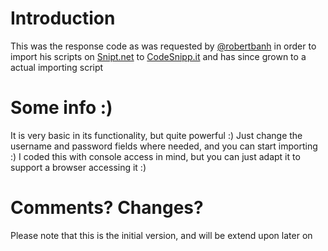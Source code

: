 <h1>Introduction</h1>
<p>This was the response code as was requested by <a href="http://twitter.com/robertbanh" target="_blank">@robertbanh</a> in order to import his scripts on <a href="http://snipt.net" target="_blank">Snipt.net</a> to <a href="http://codesnipp.it" target="_blank">CodeSnipp.it</a> and has since grown to a actual importing script</p>

<h1>Some info :)</h1>
<p>It is very basic in its functionality, but quite powerful :) Just change the username and password fields where needed, and you can start importing :) I coded this with console access in mind, but you can just adapt it to support a browser accessing it :)</p>

<h1>Comments? Changes?</h1>
<p>Please note that this is the initial version, and will be extend upon later on</p>